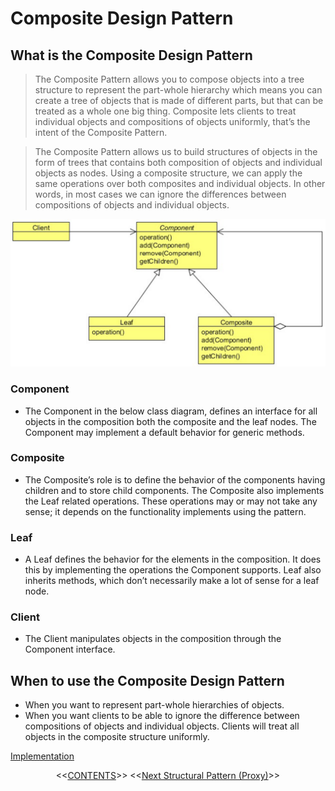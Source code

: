 #   Composite Design Pattern


##  What is the Composite Design Pattern
>   The Composite Pattern allows you to compose objects into a tree structure to represent the part-whole hierarchy which means
    you can create a tree of objects that is made of different parts, but that can be treated as a whole one big thing. Composite lets
    clients to treat individual objects and compositions of objects uniformly, that’s the intent of the Composite Pattern.
    
>   The Composite Pattern allows us to build structures of objects in the form of trees that contains both composition of objects and
    individual objects as nodes. Using a composite structure, we can apply the same operations over both composites and individual
    objects. In other words, in most cases we can ignore the differences between compositions of objects and individual objects.    
    
![UML diagram](https://github.com/11andrew1991/design_patterns/blob/master/Composite/img/composite.PNG)


### Component
-   The Component in the below class diagram, defines an interface for all objects in the composition both the composite and the
    leaf nodes. The Component may implement a default behavior for generic methods.

### Composite
-   The Composite’s role is to define the behavior of the components having children and to store child components. The Composite
    also implements the Leaf related operations. These operations may or may not take any sense; it depends on the functionality
    implements using the pattern.

### Leaf
-   A Leaf defines the behavior for the elements in the composition. It does this by implementing the operations the Component
    supports. Leaf also inherits methods, which don’t necessarily make a lot of sense for a leaf node.

### Client
-   The Client manipulates objects in the composition through the Component interface.


##  When to use the Composite Design Pattern
-   When you want to represent part-whole hierarchies of objects.
-   When you want clients to be able to ignore the difference between compositions of objects and individual objects. Clients will
    treat all objects in the composite structure uniformly.
    
    
[Implementation](https://github.com/11andrew1991/design_patterns/tree/master/Composite/app/)


<p align="center">
  <<<a href="https://github.com/11andrew1991/design_patterns#design-patterns">CONTENTS</a>>>
  <<<a href="https://github.com/11andrew1991/design_patterns/tree/master/Proxy#proxy-design-pattern">Next Structural Pattern (Proxy)</a>>>
</p>